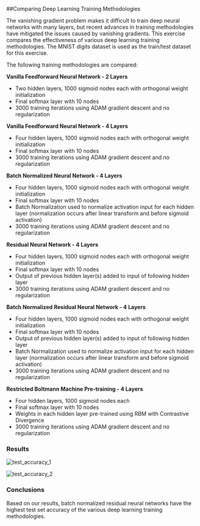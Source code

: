 ##Comparing Deep Learning Training Methodologies

The vanishing gradient problem makes it difficult to train deep neural networks with many layers,
but recent advances in training methodologies have mitigated the issues caused by vanishing gradients.
This exercise compares the effectiveness of various deep learning training methodologies. The MNIST 
digits dataset is used as the train/test dataset for this exercise.

The following training methodologies are compared:

**Vanilla Feedforward Neural Network - 2 Layers**

 - Two hidden layers, 1000 sigmoid nodes each with orthogonal weight initialization
 - Final softmax layer with 10 nodes
 - 3000 training iterations using ADAM gradient descent and no regularization
 
**Vanilla Feedforward Neural Network - 4 Layers**

 - Four hidden layers, 1000 sigmoid nodes each with orthogonal weight initialization
 - Final softmax layer with 10 nodes
 - 3000 training iterations using ADAM gradient descent and no regularization
 
**Batch Normalized Neural Network - 4 Layers**

 - Four hidden layers, 1000 sigmoid nodes each with orthogonal weight initialization
 - Final softmax layer with 10 nodes
 - Batch Normalization used to normalize activation input for each hidden layer (normalization occurs after
 linear transform and before sigmoid activation)
 - 3000 training iterations using ADAM gradient descent and no regularization
 
**Residual Neural Network - 4 Layers**

 - Four hidden layers, 1000 sigmoid nodes each with orthogonal weight initialization
 - Final softmax layer with 10 nodes
 - Output of previous hidden layer(s) added to input of following hidden layer 
 - 3000 training iterations using ADAM gradient descent and no regularization
 
**Batch Normalized Residual Neural Network - 4 Layers**

 - Four hidden layers, 1000 sigmoid nodes each with orthogonal weight initialization
 - Final softmax layer with 10 nodes
 - Output of previous hidden layer(s) added to input of following hidden layer 
 - Batch Normalization used to normalize activation input for each hidden layer (normalization occurs after
linear transform and before sigmoid activation)
 - 3000 training iterations using ADAM gradient descent and no regularization
 
**Restricted Boltmann Machine Pre-training - 4 Layers**
 
 - Four hidden layers, 1000 sigmoid nodes each
 - Final softmax layer with 10 nodes
 - Weights in each hidden layer pre-trained using RBM with Contrastive Divergence
 - 3000 training iterations using ADAM gradient descent and no regularization

### Results

![test_accuracy_1](https://github.com/iamshang1/Projects/blob/master/Advanced_ML/Deep_Learning/test_accuracy_1.png)

![test_accuracy_2](https://github.com/iamshang1/Projects/blob/master/Advanced_ML/Deep_Learning/test_accuracy_2.png)

### Conclusions

Based on our results, batch normalized residual neural networks have the highest test set accuracy
of the various deep learning training methodologies.